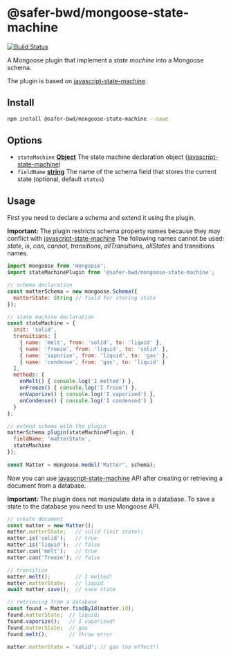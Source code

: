 # @safer-bwd/mongoose-state-machine
[![Build Status](https://travis-ci.com/safer-bwd/mongoose-state-machine.svg?branch=master)](https://travis-ci.com/safer-bwd/mongoose-state-machine)

A Mongoose plugin that implement a *state machine* into a Mongoose schema. 

The plugin is based on [javascript-state-machine](https://github.com/jakesgordon/javascript-state-machine).

## Install

```sh
npm install @safer-bwd/mongoose-state-machine --save
```

## Options

-   `stateMachine` **[Object](https://developer.mozilla.org/en-US/docs/Web/JavaScript/Reference/Global_Objects/Object)** The state machine declaration object ([javascript-state-machine](https://github.com/jakesgordon/javascript-state-machine))
-   `fieldName` **[string](https://developer.mozilla.org/en-US/docs/Web/JavaScript/Reference/Global_Objects/String)** The name of the schema field that stores the current state (optional, default `status`)

## Usage

First you need to declare a schema and extend it using the plugin.

**Important:**
The plugin restricts schema property names because they may conflict with [javascript-state-machine](https://github.com/jakesgordon/javascript-state-machine)
The following names cannot be used: *state*, *is*, *can*, *cannot*, *transitions*, *allTransitions*, *allStates* and transitions names.

```javascript
import mongoose from 'mongoose';
import stateMachinePlugin from '@safer-bwd/mongoose-state-machine';

// schema declaration
const matterSchema = new mongoose.Schema({ 
  matterState: String // field for storing state 
});

// state machine declaration
const stateMachine = {
  init: 'solid',
  transitions: [
    { name: 'melt', from: 'solid', to: 'liquid' },
    { name: 'freeze', from: 'liquid', to: 'solid' },
    { name: 'vaporize', from: 'liquid', to: 'gas' },
    { name: 'condense', from: 'gas', to: 'liquid' }
  ],
  methods: {
    onMelt() { console.log('I melted') },
    onFreeze() { console.log('I froze') },
    onVaporize() { console.log('I vaporized') },
    onCondense() { console.log('I condensed') }
  }
};

// extend schema with the plugin
matterSchema.plugin(stateMachinePlugin, { 
  fieldName: 'matterState', 
  stateMachine 
});
  
const Matter = mongoose.model('Matter', schema);
```

Now you can use [javascript-state-machine](https://github.com/jakesgordon/javascript-state-machine) API after creating or retrieving a document from a database.

**Important:**
The plugin does not manipulate data in a database. To save a state to the database you need to use Mongoose API.

```javascript
// create document
const matter = new Matter();
matter.matterState;   // solid (init state);
matter.is('solid');   // true
matter.is('liquid');  // false
matter.can('melt');   // true
matter.can('freeze'); // false

// transition
matter.melt();        // I melted!
matter.matterState;   // liquid 
await matter.save();  // save state

// retrieving from a database
const found = Matter.findById(matter.id);
found.matterState;  // liquid;
found.vaporize();   // I vaporized!
found.matterState;  // gas
found.melt();       // throw error

matter.matterState = 'solid'; // gas (no effect!)
```

